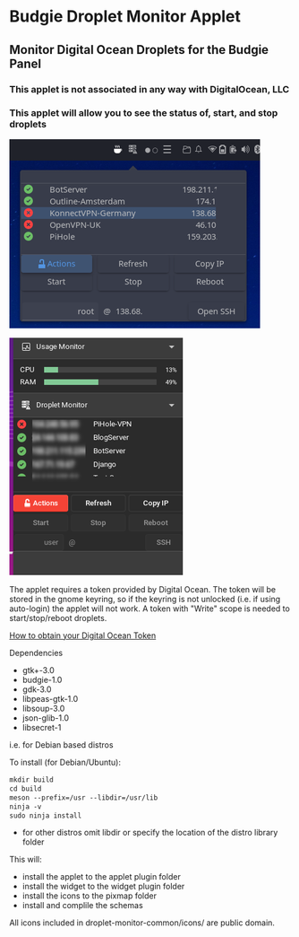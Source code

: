 # Budgie Droplet Monitor Applet

## Monitor Digital Ocean Droplets for the Budgie Panel

### This applet is not associated in any way with DigitalOcean, LLC
### This applet will allow you to see the status of, start, and stop droplets

![Image 1](images/img1.png)

![Image 2](images/img2.png)

The applet requires a token provided by Digital Ocean.
The token will be stored in the gnome keyring, so if the keyring is not unlocked (i.e. if using auto-login) the applet will not work.
A token with "Write" scope is needed to start/stop/reboot droplets.

[How to obtain your Digital Ocean Token](https://docs.digitalocean.com/reference/api/create-personal-access-token/)

Dependencies

* gtk+-3.0
* budgie-1.0
* gdk-3.0
* libpeas-gtk-1.0
* libsoup-3.0
* json-glib-1.0
* libsecret-1

i.e. for Debian based distros

To install (for Debian/Ubuntu):

    mkdir build
    cd build
    meson --prefix=/usr --libdir=/usr/lib
    ninja -v
    sudo ninja install

* for other distros omit libdir or specify the location of the distro library folder

This will:
* install the applet to the applet plugin folder
* install the widget to the widget plugin folder
* install the icons to the pixmap folder
* install and complile the schemas

All icons included in droplet-monitor-common/icons/ are public domain.